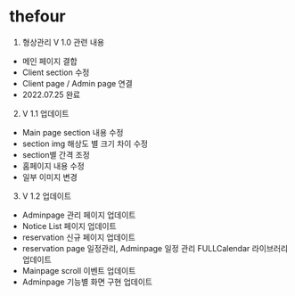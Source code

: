 # thefour

1. 형상관리 V  1.0 관련 내용
 - 메인 페이지 결합
 - Client section 수정
 - Client page / Admin page 연결
 - 2022.07.25 완료

2. V 1.1 업데이트
 - Main page section 내용 수정
 - section img 해상도 별 크기 차이 수정
 - section별 간격 조정
 - 홈페이지 내용 수정
 - 일부 이미지 변경

3. V 1.2 업데이트
- Adminpage 관리 페이지 업데이트
- Notice List 페이지 업데이트
- reservation 신규 페이지 업데이트
- reservation page 일정관리, Adminpage 일정 관리  FULLCalendar 라이브러리 업데이트
- Mainpage scroll 이벤트 업데이트
- Adminpage 기능별 화면 구현 업데이트

